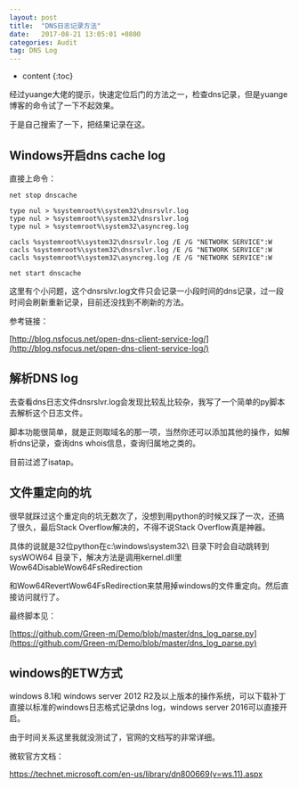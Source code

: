 ```yaml
---
layout: post
title:  "DNS日志记录方法"
date:   2017-08-21 13:05:01 +0800
categories: Audit
tag: DNS Log 
---
```


* content
{:toc}



经过yuange大佬的提示，快速定位后门的方法之一，检查dns记录，但是yuange博客的命令试了一下不起效果。

于是自己搜索了一下，把结果记录在这。



Windows开启dns cache log
-------------

直接上命令：


```
net stop dnscache

type nul > %systemroot%\system32\dnsrsvlr.log
type nul > %systemroot%\system32\dnsrslvr.log
type nul > %systemroot%\system32\asyncreg.log

cacls %systemroot%\system32\dnsrsvlr.log /E /G "NETWORK SERVICE":W
cacls %systemroot%\system32\dnsrslvr.log /E /G "NETWORK SERVICE":W
cacls %systemroot%\system32\asyncreg.log /E /G "NETWORK SERVICE":W

net start dnscache
```

这里有个小问题，这个dnsrslvr.log文件只会记录一小段时间的dns记录，过一段时间会刷新重新记录，目前还没找到不刷新的方法。

参考链接：  

[http://blog.nsfocus.net/open-dns-client-service-log/](http://blog.nsfocus.net/open-dns-client-service-log/)




解析DNS log
--------------

去查看dns日志文件dnsrslvr.log会发现比较乱比较杂，我写了一个简单的py脚本去解析这个日志文件。

脚本功能很简单，就是正则取域名的那一项，当然你还可以添加其他的操作，如解析dns记录，查询dns whois信息，查询归属地之类的。

目前过滤了isatap。




文件重定向的坑
-------------------

很早就踩过这个重定向的坑无数次了，没想到用python的时候又踩了一次，还搞了很久，最后Stack Overflow解决的，不得不说Stack Overflow真是神器。

具体的说就是32位python在c:\\windows\\system32\\ 目录下时会自动跳转到sysWOW64 目录下，解决方法是调用kernel.dll里Wow64DisableWow64FsRedirection

和Wow64RevertWow64FsRedirection来禁用掉windows的文件重定向。然后直接访问就行了。


最终脚本见： 

[https://github.com/Green-m/Demo/blob/master/dns_log_parse.py](https://github.com/Green-m/Demo/blob/master/dns_log_parse.py)


windows的ETW方式
------------------

windows 8.1和 windows server 2012 R2及以上版本的操作系统，可以下载补丁直接以标准的windows日志格式记录dns log，windows server 2016可以直接开启。

由于时间关系这里我就没测试了，官网的文档写的非常详细。

微软官方文档：

https://technet.microsoft.com/en-us/library/dn800669(v=ws.11).aspx


